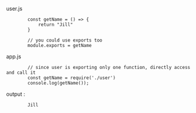 user.js

            const getName = () => {
                return "Jill"
            }

            // you could use exports too
            module.exports = getName
            
            
app.js

            // since user is exporting only one function, directly access and call it
            const getName = require('./user')
            console.log(getName());
            
            
output : 

            Jill

